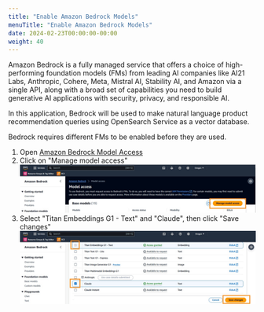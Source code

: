 ```yaml
---
title: "Enable Amazon Bedrock Models"
menuTitle: "Enable Amazon Bedrock Models"
date: 2024-02-23T00:00:00-00:00
weight: 40
---
```

Amazon Bedrock is a fully managed service that offers a choice of high-performing foundation models (FMs) from leading AI companies like AI21 Labs, Anthropic, Cohere, Meta, Mistral AI, Stability AI, and Amazon via a single API, along with a broad set of capabilities you need to build generative AI applications with security, privacy, and responsible AI.

In this application, Bedrock will be used to make natural language product recommendation queries using OpenSearch Service as a vector database.

Bedrock requires different FMs to be enabled before they are used.

 1. Open [Amazon Bedrock Model Access](https://us-west-2.console.aws.amazon.com/bedrock/home?region=us-west-2#/modelaccess)
 1. Click on "Manage model access"
  ![Manage model access](/static/images/ddb-os-zetl10.jpg)
 1. Select "Titan Embeddings G1 - Text" and "Claude", then click "Save changes"
  ![Manage model access](/static/images/ddb-os-zetl11.jpg)
